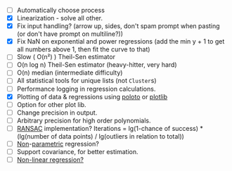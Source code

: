 -   [ ] Automatically choose process
-   [x] Linearization - solve all other.
-   [x] Fix input handling? (arrow up, sides, don't spam prompt when pasting (or don't have prompt on multiline?))
-   [x] Fix NaN on exponential and power regressions (add the min y + 1 to get all numbers above 1, then fit the curve to that)
-   [ ] Slow ( O(n²) ) Theil-Sen estimator
-   [ ] O(n log n) Theil-Sen estimator (heavy-hitter, very hard)
-   [ ] O(n) median (intermediate difficulty)
-   [ ] All statistical tools for unique lists (not `Cluster`s)
-   [ ] Performance logging in regression calculations.
-   [x] Plotting of data & regressions using [poloto](https://crates.io/crates/poloto) or [plotlib](https://crates.io/crates/plotlib)
-   [ ] Option for other plot lib.
-   [ ] Change precision in output.
-   [ ] Arbitrary precision for high order polynomials.
-   [ ] [RANSAC](https://en.wikipedia.org/wiki/Random_sample_consensus) implementation? Iterations = lg(1-chance of success) * (lg(number of data points) / lg(outliers in relation to total))
-   [ ] [Non](https://en.wikipedia.org/wiki/K-nearest_neighbors_algorithm)-[parametric](https://en.wikipedia.org/wiki/Local_regression) regression? 
-   [ ] Support covariance, for better estimation.
-   [ ] [Non-linear regression?](https://en.wikipedia.org/wiki/Non-linear_least_squares)

